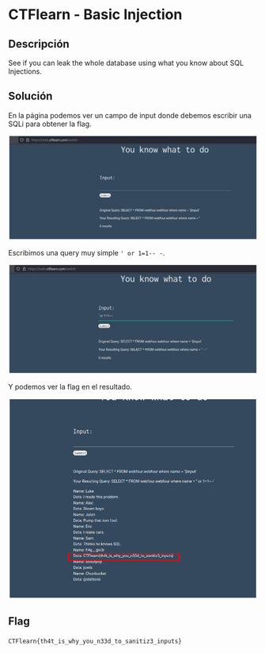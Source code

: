 # CTFlearn - Basic Injection


## Descripción

See if you can leak the whole database using what you know about SQL Injections. 


## Solución

En la página podemos ver un campo de input donde debemos escribir una SQLi para obtener la flag.

![](./imagenes/basic-injection-1.png)

Escribimos una query muy simple `' or 1=1-- -`. 

![](./imagenes/basic-injection-2.png)

Y podemos ver la flag en el resultado.

![](./imagenes/basic-injection-3.png)


## Flag

`CTFlearn{th4t_is_why_you_n33d_to_sanitiz3_inputs}`